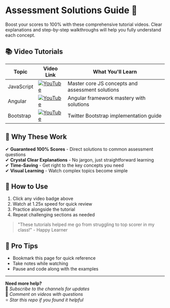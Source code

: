 # Assessment Solutions Guide 🚀

Boost your scores to 100% with these comprehensive tutorial videos. Clear explanations and step-by-step walkthroughs will help you fully understand each concept.

## 📚 Video Tutorials

| Topic        | Video Link                                                                 | What You'll Learn                          |
|--------------|----------------------------------------------------------------------------|--------------------------------------------|
| JavaScript   | [![YouTube](https://img.shields.io/badge/YouTube-Watch-red)](https://youtu.be/qIhsQiETTw0) | Master core JS concepts and assessment solutions |
| Angular      | [![YouTube](https://img.shields.io/badge/YouTube-Watch-red)](https://youtu.be/vckc8c24p_E) | Angular framework mastery with solutions   |
| Bootstrap    | [![YouTube](https://img.shields.io/badge/YouTube-Watch-red)](https://youtu.be/jk6vzNhhnVw) | Twitter Bootstrap implementation guide     |

## 💯 Why These Work

✔ **Guaranteed 100% Scores** - Direct solutions to common assessment questions  
✔ **Crystal Clear Explanations** - No jargon, just straightforward learning  
✔ **Time-Saving** - Get right to the key concepts you need  
✔ **Visual Learning** - Watch complex topics become simple  

## 🎯 How to Use
1. Click any video badge above
2. Watch at 1.25x speed for quick review
3. Practice alongside the tutorial
4. Repeat challenging sections as needed

> "These tutorials helped me go from struggling to top scorer in my class!" - Happy Learner

## 📌 Pro Tips
- Bookmark this page for quick reference
- Take notes while watching
- Pause and code along with the examples

---

**Need more help?**  
🔔 *Subscribe to the channels for updates*  
💬 *Comment on videos with questions*  
⭐ *Star this repo if you found it helpful*